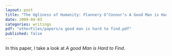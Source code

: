 ```yaml
---
layout: post
title: "The Ugliness of Humanity: Flannery O’Connor’s A Good Man is Hard to Find"
date: 2009-04-03
categories: writings
pdf: "otherFiles/papers/a good man is hard to find.pdf"
published: false
---
```


In this paper, I take a look at _A good Man is Hard to Find_.

